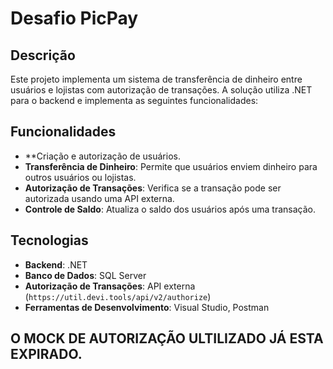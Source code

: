 # Desafio PicPay

## Descrição

Este projeto implementa um sistema de transferência de dinheiro entre usuários e lojistas com autorização de transações. A solução utiliza .NET para o backend e implementa as seguintes funcionalidades:

## Funcionalidades

- **Criação e autorização de usuários.
- **Transferência de Dinheiro**: Permite que usuários enviem dinheiro para outros usuários ou lojistas.
- **Autorização de Transações**: Verifica se a transação pode ser autorizada usando uma API externa.
- **Controle de Saldo**: Atualiza o saldo dos usuários após uma transação.

## Tecnologias

- **Backend**: .NET
- **Banco de Dados**: SQL Server
- **Autorização de Transações**: API externa (`https://util.devi.tools/api/v2/authorize`)
- **Ferramentas de Desenvolvimento**: Visual Studio, Postman

## O MOCK DE AUTORIZAÇÃO ULTILIZADO JÁ ESTA EXPIRADO.
